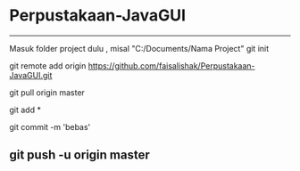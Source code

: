 # Perpustakaan-JavaGUI
------------------------------------------------
Masuk folder project dulu , misal "C:/Documents/Nama Project"
git init

git remote add origin https://github.com/faisalishak/Perpustakaan-JavaGUI.git

git pull origin master

git add *

git commit -m 'bebas'

git push -u origin master
---------------------------------------------------
